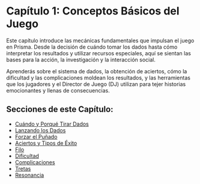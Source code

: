 # Capítulo 1: Conceptos Básicos del Juego

Este capítulo introduce las mecánicas fundamentales que impulsan el juego en Prisma. Desde la decisión de cuándo tomar los dados hasta cómo interpretar los resultados y utilizar recursos especiales, aquí se sientan las bases para la acción, la investigación y la interacción social.

Aprenderás sobre el sistema de dados, la obtención de aciertos, cómo la dificultad y las complicaciones moldean los resultados, y las herramientas que los jugadores y el Director de Juego (DJ) utilizan para tejer historias emocionantes y llenas de consecuencias.

## Secciones de este Capítulo:

*   [Cuándo y Porqué Tirar Dados](./01.01_Cuando_y_Porque_Tirar_Dados.md)
*   [Lanzando los Dados](./01.02_Lanzando_los_Dados.md)
*   [Forzar el Puñado](./01.03_Forzar_el_Punado.md)
*   [Aciertos y Tipos de Éxito](./01.04_Aciertos_y_Tipos_de_Exito.md)
*   [Filo](./01.05_Filo.md)
*   [Dificultad](./01.06_Dificultad.md)
*   [Complicaciones](./01.07_Complicaciones.md)
*   [Tretas](./01.08_Tretas.md)
*   [Resonancia](./01.09_Resonancia.md)
